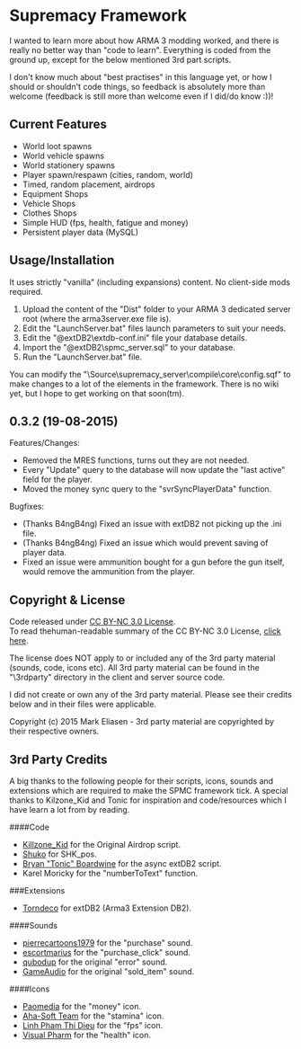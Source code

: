 Supremacy Framework
========
I wanted to learn more about how ARMA 3 modding worked, and there is really no better way than "code to learn". Everything is coded from the ground up, except for the below mentioned 3rd part scripts.

I don't know much about "best practises" in this language yet, or how I should or shouldn't code things, so feedback is absolutely more than welcome (feedback is still more than welcome even if I did/do know :))!

## Current Features 
 * World loot spawns
 * World vehicle spawns
 * World stationery spawns
 * Player spawn/respawn (cities, random, world)
 * Timed, random placement, airdrops
 * Equipment Shops
 * Vehicle Shops
 * Clothes Shops
 * Simple HUD (fps, health, fatigue and money)
 * Persistent player data (MySQL)

## Usage/Installation
It uses strictly "vanilla" (including expansions) content. No client-side mods required.

1. Upload the content of the "Dist" folder to your ARMA 3 dedicated server root (where the arma3server.exe file is).
2. Edit the "LaunchServer.bat" files launch parameters to suit your needs.
3. Edit the "@extDB2\extdb-conf.ini" file your database details.
4. Import the "@extDB2\spmc_server.sql" to your database.
5. Run the "LaunchServer.bat" file.

You can modify the "\Source\supremacy_server\compile\core\config.sqf" to make changes to a lot of the elements in the framework.
There is no wiki yet, but I hope to get working on that soon(tm).

## 0.3.2 (19-08-2015)
Features/Changes:

 * Removed the MRES functions, turns out they are not needed.
 * Every "Update" query to the database will now update the "last active" field for the player.
 * Moved the money sync query to the "svrSyncPlayerData" function.

Bugfixes:

 * (Thanks B4ngB4ng) Fixed an issue with extDB2 not picking up the .ini file.
 * (Thanks B4ngB4ng) Fixed an issue which would prevent saving of player data.
 * Fixed an issue were ammunition bought for a gun before the gun itself, would remove the ammunition from the player.

## Copyright & License
Code released under [CC BY-NC 3.0 License](https://creativecommons.org/licenses/by-nc/3.0/legalcode).  
To read thehuman-readable summary of the CC BY-NC 3.0 License, [click here](https://creativecommons.org/licenses/by-nc/3.0/).  

The license does NOT apply to or included any of the 3rd party material (sounds, code, icons etc). All 3rd party material can be found in the "\3rdparty" directory in the client and server source code.

I did not create or own any of the 3rd party material. Please see their credits below and in their files were applicable.

Copyright (c) 2015 Mark Eliasen - 3rd party material are copyrighted by their respective owners.

## 3rd Party Credits
A big thanks to the following people for their scripts, icons, sounds and extensions which are required to make the SPMC framework tick.
A special thanks to Kilzone_Kid and Tonic for inspiration and code/resources which I have learn a lot from by reading.

####Code
 * [Killzone_Kid](http://killzonekid.com/arma-scripting-tutorials-epic-armour-drop/) for the Original Airdrop script.  
 * [Shuko](http://forums.bistudio.com/showthread.php?t=89376) for SHK_pos.
 * [Bryan "Tonic" Boardwine](http://www.tonic.pw/) for the async extDB2 script.
 * Karel Moricky for the "numberToText" function.

###Extensions
 * [Torndeco](https://github.com/Torndeco/extDB2) for extDB2 (Arma3 Extension DB2).
 
####Sounds
 * [pierrecartoons1979](https://www.freesound.org/people/pierrecartoons1979/sounds/90121/) for the "purchase" sound.
 * [escortmarius](https://www.freesound.org/people/escortmarius/sounds/138096/) for the "purchase_click" sound.
 * [qubodup](https://www.freesound.org/people/qubodup/sounds/140773/) for the original "error" sound.
 * [GameAudio](https://www.freesound.org/people/GameAudio/sounds/220176/) for the original "sold_item" sound.

####Icons
 * [Paomedia](https://www.iconfinder.com/icons/299107/money_icon) for the "money" icon.
 * [Aha-Soft Team](https://www.iconfinder.com/icons/328013/america_online_aol_run_icon) for the "stamina" icon.
 * [Linh Pham Thi Dieu](https://www.iconfinder.com/icons/283941/camera_device_recorder_video_icon) for the "fps" icon.
 * [Visual Pharm](https://icons8.com/) for the "health" icon.